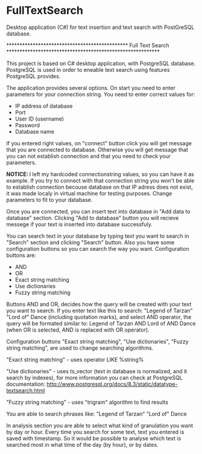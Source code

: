 # FullTextSearch
Desktop application (C#) for text insertion and text search with PostGreSQL database.


********************************************** Full Text Search **********************************************************

This project is based on C# desktop application, with PostgreSQL database. PostgreSQL is used in order to eneable text search
using features PostgreSQL provides. 

The application provides several options. 
On start you need to enter parameters for your connection string. You need to enter correct values for:

 - IP address of database
 - Port 
 - User ID (username)
 - Password
 - Database name
 
If you entered right values, on "connect" button click you will get message that you are connected to database. Otherwise you 
will get message that you can not establish connection and that you need to check your parameters. 
 
<b>NOTICE: </b>
    I left my hardcoded connectionstring values, so you can have it as example. If you try to connect with that connection 
    string you won't be able to establish connection becouse database on that IP adress does not exist, it was made localy 
    in virtual machine for testing purposes. Change parameters to fit to your database.

Once you are connected, you can insert text into database in "Add data to database" section. Clicking "Add to database" 
button you will recieve messege if your text is inserted into database successfuly. 

You can search text in your database by typing text you want to search in "Search" section and clicking "Search" button.
Also you have some configuration buttons so you can search the way you want. 
Configuration buttons are:

 - AND 
 - OR
 - Exact string matching
 - Use dictionaries
 - Fuzzy string matching
 
Buttons AND and OR, decides how the query will be created with your text you want to search. If you enter text like 
this to search: "Legend of Tarzan" "Lord of" Dance (including quotation marks), and select AND operator, the query will be
formated similar to: Legend of Tarzan AND Lord of AND Dance (when OR is selected, AND is replaced with OR operator).

Configuration buttons "Exact string matching", "Use dictionaries", "Fuzzy string matching", are used to change 
searching algorithms. 

"Exact string matching" - uses operator LIKE %string%

"Use dictionaries" - uses ts_vector (text in database is normalized, and it search by indexes), for more information 
    you can check at PostgreSQL documentation: http://www.postgresql.org/docs/8.3/static/datatype-textsearch.html
    
"Fuzzy string matching" - uses "trigram" algorithm to find results

You are able to search phrases like: "Legend of Tarzan" "Lord of" Dance

In analysis section you are able to select what kind of granulation you want by day or hour. Every time you search for some
text, text you entered is saved with timestamp. So it would be possible to analyse which text is searched most in what
time of the day (by hour), or by dates.
 
 
